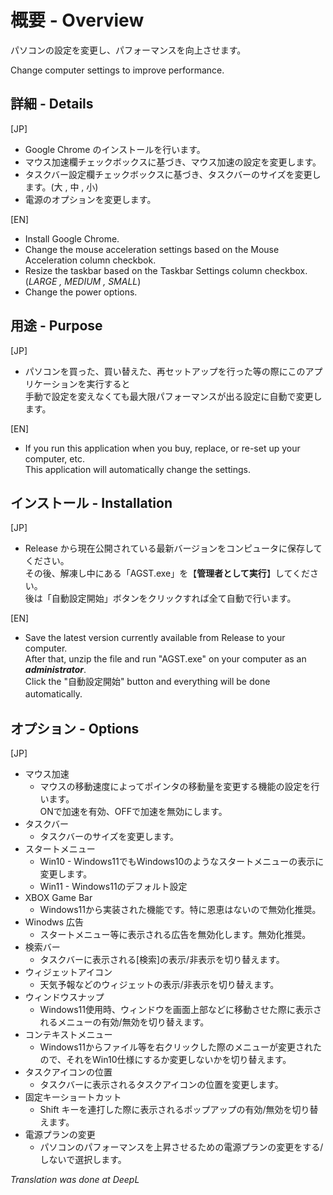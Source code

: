 # 概要 - Overview  
パソコンの設定を変更し、パフォーマンスを向上させます。  
  
Change computer settings to improve performance.  
  
## 詳細 - Details  
[JP]  
- Google Chrome のインストールを行います。  
- マウス加速欄チェックボックスに基づき、マウス加速の設定を変更します。  
- タスクバー設定欄チェックボックスに基づき、タスクバーのサイズを変更します。(大 , 中 , 小)  
- 電源のオプションを変更します。  

[EN]  
- Install Google Chrome.  
- Change the mouse acceleration settings based on the Mouse Acceleration column checkbok.  
- Resize the taskbar based on the Taskbar Settings column checkbox.(_LARGE , MEDIUM , SMALL_)  
- Change the power options.  
  
## 用途 - Purpose  
[JP]  
- パソコンを買った、買い替えた、再セットアップを行った等の際にこのアプリケーションを実行すると  
手動で設定を変えなくても最大限パフォーマンスが出る設定に自動で変更します。  

[EN]  
- If you run this application when you buy, replace, or re-set up your computer, etc.  
This application will automatically change the settings.  

## インストール - Installation  
[JP]  
- Release から現在公開されている最新バージョンをコンピュータに保存してください。  
その後、解凍し中にある「AGST.exe」を【**管理者として実行**】してください。  
後は「自動設定開始」ボタンをクリックすれば全て自動で行います。  

[EN]  
- Save the latest version currently available from Release to your computer.  
After that, unzip the file and run "AGST.exe" on your computer as an **_administrator_**.  
Click the "自動設定開始" button and everything will be done automatically.　　
  
## オプション - Options  
[JP]  
- マウス加速  
    - マウスの移動速度によってポインタの移動量を変更する機能の設定を行います。  
    ONで加速を有効、OFFで加速を無効にします。  
- タスクバー  
    - タスクバーのサイズを変更します。  
- スタートメニュー  
    - Win10 - Windows11でもWindows10のようなスタートメニューの表示に変更します。  
    - Win11 - Windows11のデフォルト設定  
- XBOX Game Bar  
    - Windows11から実装された機能です。特に恩恵はないので無効化推奨。  
- Winodws 広告  
    - スタートメニュー等に表示される広告を無効化します。無効化推奨。  
- 検索バー  
    - タスクバーに表示される[検索]の表示/非表示を切り替えます。  
- ウィジェットアイコン  
    - 天気予報などのウィジェットの表示/非表示を切り替えます。  
- ウィンドウスナップ  
    - Windows11使用時、ウィンドウを画面上部などに移動させた際に表示されるメニューの有効/無効を切り替えます。  
- コンテキストメニュー  
    - Windows11からファイル等を右クリックした際のメニューが変更されたので、それをWin10仕様にするか変更しないかを切り替えます。  
- タスクアイコンの位置  
    - タスクバーに表示されるタスクアイコンの位置を変更します。  
- 固定キーショートカット  
    - Shift キーを連打した際に表示されるポップアップの有効/無効を切り替えます。  
- 電源プランの変更  
    - パソコンのパフォーマンスを上昇させるための電源プランの変更をする/しないで選択します。  
  
*Translation was done at DeepL*